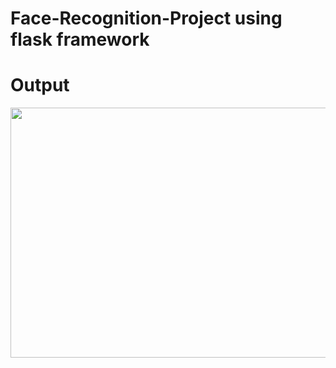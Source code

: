 # Face-Recognition-Project using flask framework

<h1>Output</h1>
<img height="400" width="1000" src=file:///Users/shashankbisht/Desktop/Screenshot%202022-06-08%20at%208.41.16%20PM.png>



